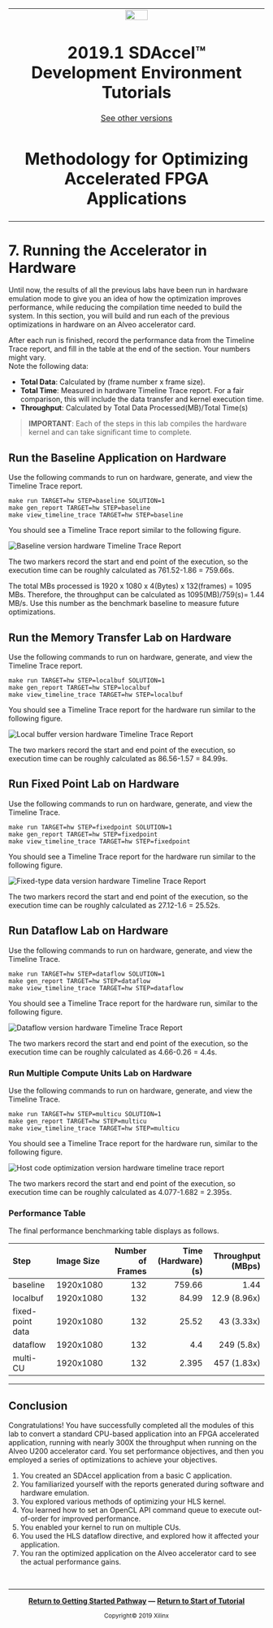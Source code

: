 
<table>
 <tr>
   <td align="center"><img src="https://www.xilinx.com/content/dam/xilinx/imgs/press/media-kits/corporate/xilinx-logo.png" width="30%"/><h1>2019.1 SDAccel™ Development Environment Tutorials</h1>
   <a href="https://github.com/Xilinx/SDAccel-Tutorials/branches/all">See other versions</a>
   </td>
 </tr>
 <tr>
 <td align="center"><h1>Methodology for Optimizing Accelerated FPGA Applications
 </td>
 </tr>
</table>

# 7. Running the Accelerator in Hardware

Until now, the results of all the previous labs have been run in hardware emulation mode to give you an idea of how the optimization improves performance, while reducing the compilation time needed to build the system. In this section, you will build and run each of the previous optimizations in hardware on an Alveo accelerator card.

After each run is finished, record the performance data from the Timeline Trace report, and fill in the table at the end of the section. Your numbers might vary.  
Note the following data:

* **Total Data**: Calculated by (frame number x frame size).
* **Total Time**: Measured in hardware Timeline Trace report. For a fair comparison, this will include the data transfer and kernel execution time.
* **Throughput**: Calculated by Total Data Processed(MB)/Total Time(s)

>**IMPORTANT**: Each of the steps in this lab compiles the hardware kernel and can take significant time to complete.

## Run the Baseline Application on Hardware

Use the following commands to run on hardware, generate, and view the Timeline Trace report.

```
make run TARGET=hw STEP=baseline SOLUTION=1
make gen_report TARGET=hw STEP=baseline
make view_timeline_trace TARGET=hw STEP=baseline
```

You should see a Timeline Trace report similar to the following figure.

![][baseline_hw_timeline]

The two markers record the start and end point of the execution, so the execution time can be roughly calculated as 761.52-1.86 = 759.66s.

The total MBs processed is 1920 x 1080 x 4(Bytes) x 132(frames) = 1095 MBs. Therefore, the throughput can be calculated as 1095(MB)/759(s)= 1.44 MB/s. Use this number as the benchmark baseline to measure future optimizations.  

## Run the Memory Transfer Lab on Hardware

Use the following commands to run on hardware, generate, and view the Timeline Trace report.

```
make run TARGET=hw STEP=localbuf SOLUTION=1
make gen_report TARGET=hw STEP=localbuf
make view_timeline_trace TARGET=hw STEP=localbuf
```

You should see a Timeline Trace report for the hardware run similar to the following figure.

![][localbuf_hw_timeline]

The two markers record the start and end point of the execution, so execution time can be roughly calculated as 86.56-1.57 = 84.99s.

## Run Fixed Point Lab on Hardware

Use the following commands to run on hardware, generate, and view the Timeline Trace.

```
make run TARGET=hw STEP=fixedpoint SOLUTION=1
make gen_report TARGET=hw STEP=fixedpoint
make view_timeline_trace TARGET=hw STEP=fixedpoint
```

You should see a Timeline Trace report for the hardware run similar to the following figure.

![][fixedtype_hw_timeline]

 The two markers record the start and end point of the execution, so the execution time can be roughly calculated as 27.12-1.6 = 25.52s.

## Run Dataflow Lab on Hardware

Use the following commands to run on hardware, generate, and view the Timeline Trace.

```
make run TARGET=hw STEP=dataflow SOLUTION=1
make gen_report TARGET=hw STEP=dataflow
make view_timeline_trace TARGET=hw STEP=dataflow
```

You should see a Timeline Trace report for the hardware run, similar to the following figure.

![][dataflow_hw_timeline]

The two markers record the start and end point of the execution, so the execution time can be roughly calculated as 4.66-0.26 = 4.4s.

### Run Multiple Compute Units Lab on Hardware

Use the following commands to run on hardware, generate, and view the Timeline Trace.

```
make run TARGET=hw STEP=multicu SOLUTION=1
make gen_report TARGET=hw STEP=multicu
make view_timeline_trace TARGET=hw STEP=multicu
```

You should see a Timeline Trace report for the hardware run, similar to the following figure.

![][hostopt_hw_timeline]

 The two markers record the start and end point of the execution, so execution time can be roughly calculated as 4.077-1.682 = 2.395s.

### Performance Table

The final performance benchmarking table displays as follows.

| Step                            | Image Size   | Number of Frames  | Time (Hardware) (s) | Throughput (MBps) |
| :-----------------------        | :----------- | ------------: | ------------------: | ----------------: |
| baseline                        |     1920x1080 |           132 |              759.66 | 1.44              |
| localbuf                        |     1920x1080 |           132 |                84.99 | 12.9 (8.96x)         |
| fixed-point data                |     1920x1080 |           132 |                25.52 | 43 (3.33x)        |
| dataflow                        |     1920x1080 |           132 |                4.4 | 249 (5.8x)        |
| multi-CU                        |     1920x1080 |           132 |                2.395 | 457 (1.83x)       |

---------------------------------------

[baseline_hw_timeline]:./images/191_baseline_hw_timeline_new.JPG "Baseline version hardware Timeline Trace Report"
[localbuf_hw_timeline]:./images/191_localbuf_hw_timeline_new.JPG "Local buffer version hardware Timeline Trace Report"
[fixedtype_hw_timeline]:./images/191_fixedtype_hw_timeline_new.JPG "Fixed-type data version hardware Timeline Trace Report"
[dataflow_hw_timeline]:./images/191_dataflow_hw_timeline_new.JPG "Dataflow version hardware Timeline Trace Report"
[hostopt_hw_timeline]: ./images/191_hostopt_hw_timeline_new.JPG "Host code optimization version hardware timeline trace report"

## Conclusion

Congratulations! You have successfully completed all the modules of this lab to convert a standard CPU-based application into an FPGA accelerated application, running with nearly 300X the throughput when running on the Alveo U200 accelerator card. You set performance objectives, and then you employed a series of optimizations to achieve your objectives.

1. You created an SDAccel application from a basic C application.
1. You familiarized yourself with the reports generated during software and hardware emulation.
1. You explored various methods of optimizing your HLS kernel.
1. You learned how to set an OpenCL API command queue to execute out-of-order for improved performance.
1. You enabled your kernel to run on multiple CUs.
1. You used the HLS dataflow directive, and explored how it affected your application.
1. You ran the optimized application on the Alveo accelerator card to see the actual performance gains.

</br>
<hr/>
<p align="center"><b><a href="/docs/sdaccel-getting-started/">Return to Getting Started Pathway</a> — <a href="./README.md">Return to Start of Tutorial</a></b></p>

<p align="center"><sup>Copyright&copy; 2019 Xilinx</sup></p>